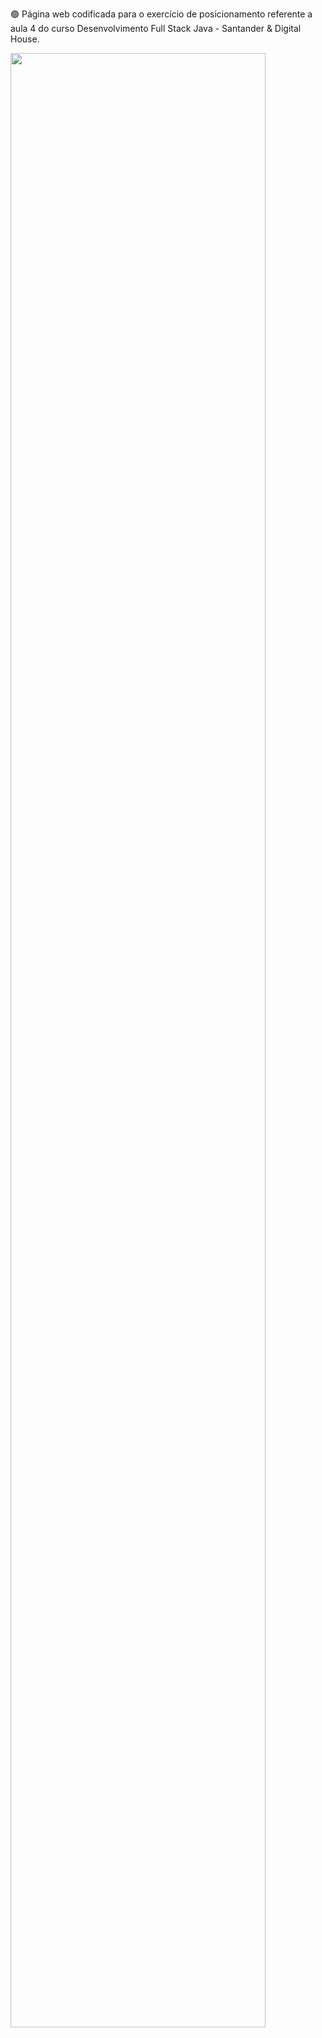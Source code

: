 :green_circle: Página web codificada para o exercício de posicionamento referente a aula 4  do curso Desenvolvimento Full Stack Java - Santander & Digital House.


<img src="https://user-images.githubusercontent.com/61888241/97919372-74cd8e80-1d36-11eb-9e53-4a141a548c67.jpg" width="90%"></img> 
